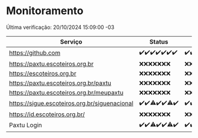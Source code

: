 # Monitoramento

Última verificação: 20/10/2024 15:09:00 -03

|Serviço|Status|Últimas 24h|
|---|---|---|
|https://github.com|<span title="2024-10-13: OK=23">✔️</span><span title="2024-10-14: OK=23">✔️</span><span title="2024-10-15: OK=23">✔️</span><span title="2024-10-16: OK=23">✔️</span><span title="2024-10-17: OK=23">✔️</span><span title="2024-10-18: OK=23">✔️</span><span title="2024-10-19: OK=17">✔️</span>|<span title="19/10/2024 15:09:00 -03 : 200">✔️</span><span title="19/10/2024 16:06:00 -03 : 200">✔️</span><span title="19/10/2024 17:07:00 -03 : 200">✔️</span><span title="19/10/2024 18:07:00 -03 : 200">✔️</span><span title="19/10/2024 19:08:00 -03 : 200">✔️</span><span title="19/10/2024 20:07:00 -03 : 200">✔️</span><span title="19/10/2024 21:43:00 -03 : 200">✔️</span><span title="19/10/2024 23:18:00 -03 : 200">✔️</span><span title="20/10/2024 00:19:00 -03 : 200">✔️</span><span title="20/10/2024 01:10:00 -03 : 200">✔️</span><span title="20/10/2024 02:08:00 -03 : 200">✔️</span><span title="20/10/2024 03:11:00 -03 : 200">✔️</span><span title="20/10/2024 04:07:00 -03 : 200">✔️</span><span title="20/10/2024 05:10:00 -03 : 200">✔️</span><span title="20/10/2024 06:08:00 -03 : 200">✔️</span><span title="20/10/2024 07:08:00 -03 : 200">✔️</span><span title="20/10/2024 08:06:00 -03 : 200">✔️</span><span title="20/10/2024 09:14:00 -03 : 200">✔️</span><span title="20/10/2024 10:14:00 -03 : 200">✔️</span><span title="20/10/2024 11:07:00 -03 : 200">✔️</span><span title="20/10/2024 12:07:00 -03 : 200">✔️</span><span title="20/10/2024 13:08:00 -03 : 200">✔️</span><span title="20/10/2024 14:06:00 -03 : 200">✔️</span><span title="20/10/2024 15:09:00 -03 : 200">✔️</span>|
|https://paxtu.escoteiros.org.br|<span title="2024-10-13: Falhas=23">❌</span><span title="2024-10-14: Falhas=23">❌</span><span title="2024-10-15: Falhas=23">❌</span><span title="2024-10-16: Falhas=23">❌</span><span title="2024-10-17: Falhas=23">❌</span><span title="2024-10-18: Falhas=23">❌</span><span title="2024-10-19: Falhas=17">❌</span>|<span title="19/10/2024 15:09:00 -03 : 403">❌</span><span title="19/10/2024 16:06:00 -03 : 403">❌</span><span title="19/10/2024 17:07:00 -03 : 403">❌</span><span title="19/10/2024 18:07:00 -03 : 403">❌</span><span title="19/10/2024 19:08:00 -03 : 403">❌</span><span title="19/10/2024 20:07:00 -03 : 403">❌</span><span title="19/10/2024 21:43:00 -03 : 403">❌</span><span title="19/10/2024 23:18:00 -03 : 403">❌</span><span title="20/10/2024 00:19:00 -03 : 403">❌</span><span title="20/10/2024 01:10:00 -03 : 403">❌</span><span title="20/10/2024 02:08:00 -03 : 403">❌</span><span title="20/10/2024 03:11:00 -03 : 403">❌</span><span title="20/10/2024 04:07:00 -03 : 403">❌</span><span title="20/10/2024 05:10:00 -03 : 403">❌</span><span title="20/10/2024 06:08:00 -03 : 403">❌</span><span title="20/10/2024 07:08:00 -03 : 403">❌</span><span title="20/10/2024 08:06:00 -03 : 403">❌</span><span title="20/10/2024 09:14:00 -03 : 403">❌</span><span title="20/10/2024 10:14:00 -03 : 403">❌</span><span title="20/10/2024 11:07:00 -03 : 403">❌</span><span title="20/10/2024 12:07:00 -03 : 403">❌</span><span title="20/10/2024 13:08:00 -03 : 403">❌</span><span title="20/10/2024 14:06:00 -03 : 403">❌</span><span title="20/10/2024 15:09:00 -03 : 403">❌</span>|
|https://escoteiros.org.br|<span title="2024-10-13: Falhas=23">❌</span><span title="2024-10-14: Falhas=23">❌</span><span title="2024-10-15: Falhas=23">❌</span><span title="2024-10-16: Falhas=23">❌</span><span title="2024-10-17: Falhas=23">❌</span><span title="2024-10-18: Falhas=23">❌</span><span title="2024-10-19: Falhas=17">❌</span>|<span title="19/10/2024 15:09:00 -03 : 403">❌</span><span title="19/10/2024 16:06:00 -03 : 403">❌</span><span title="19/10/2024 17:07:00 -03 : 403">❌</span><span title="19/10/2024 18:07:00 -03 : 403">❌</span><span title="19/10/2024 19:08:00 -03 : 403">❌</span><span title="19/10/2024 20:07:00 -03 : 403">❌</span><span title="19/10/2024 21:43:00 -03 : 403">❌</span><span title="19/10/2024 23:18:00 -03 : 403">❌</span><span title="20/10/2024 00:19:00 -03 : 403">❌</span><span title="20/10/2024 01:10:00 -03 : 403">❌</span><span title="20/10/2024 02:08:00 -03 : 403">❌</span><span title="20/10/2024 03:11:00 -03 : 403">❌</span><span title="20/10/2024 04:07:00 -03 : 403">❌</span><span title="20/10/2024 05:10:00 -03 : 403">❌</span><span title="20/10/2024 06:08:00 -03 : 403">❌</span><span title="20/10/2024 07:08:00 -03 : 403">❌</span><span title="20/10/2024 08:06:00 -03 : 403">❌</span><span title="20/10/2024 09:14:00 -03 : 403">❌</span><span title="20/10/2024 10:14:00 -03 : 403">❌</span><span title="20/10/2024 11:07:00 -03 : 403">❌</span><span title="20/10/2024 12:07:00 -03 : 403">❌</span><span title="20/10/2024 13:08:00 -03 : 403">❌</span><span title="20/10/2024 14:06:00 -03 : 403">❌</span><span title="20/10/2024 15:09:00 -03 : 403">❌</span>|
|https://paxtu.escoteiros.org.br/paxtu|<span title="2024-10-13: Falhas=23">❌</span><span title="2024-10-14: Falhas=23">❌</span><span title="2024-10-15: Falhas=23">❌</span><span title="2024-10-16: Falhas=23">❌</span><span title="2024-10-17: Falhas=23">❌</span><span title="2024-10-18: Falhas=23">❌</span><span title="2024-10-19: Falhas=17">❌</span>|<span title="19/10/2024 15:09:00 -03 : 403">❌</span><span title="19/10/2024 16:06:00 -03 : 403">❌</span><span title="19/10/2024 17:07:00 -03 : 403">❌</span><span title="19/10/2024 18:07:00 -03 : 403">❌</span><span title="19/10/2024 19:08:00 -03 : 403">❌</span><span title="19/10/2024 20:07:00 -03 : 403">❌</span><span title="19/10/2024 21:43:00 -03 : 403">❌</span><span title="19/10/2024 23:18:00 -03 : 403">❌</span><span title="20/10/2024 00:19:00 -03 : 403">❌</span><span title="20/10/2024 01:10:00 -03 : 403">❌</span><span title="20/10/2024 02:08:00 -03 : 403">❌</span><span title="20/10/2024 03:11:00 -03 : 403">❌</span><span title="20/10/2024 04:07:00 -03 : 403">❌</span><span title="20/10/2024 05:10:00 -03 : 403">❌</span><span title="20/10/2024 06:08:00 -03 : 403">❌</span><span title="20/10/2024 07:08:00 -03 : 403">❌</span><span title="20/10/2024 08:06:00 -03 : 403">❌</span><span title="20/10/2024 09:14:00 -03 : 403">❌</span><span title="20/10/2024 10:14:00 -03 : 403">❌</span><span title="20/10/2024 11:07:00 -03 : 403">❌</span><span title="20/10/2024 12:07:00 -03 : 403">❌</span><span title="20/10/2024 13:08:00 -03 : 403">❌</span><span title="20/10/2024 14:06:00 -03 : 403">❌</span><span title="20/10/2024 15:09:00 -03 : 403">❌</span>|
|https://paxtu.escoteiros.org.br/meupaxtu|<span title="2024-10-13: Falhas=23">❌</span><span title="2024-10-14: Falhas=23">❌</span><span title="2024-10-15: Falhas=23">❌</span><span title="2024-10-16: Falhas=23">❌</span><span title="2024-10-17: Falhas=23">❌</span><span title="2024-10-18: Falhas=23">❌</span><span title="2024-10-19: Falhas=17">❌</span>|<span title="19/10/2024 15:09:00 -03 : 403">❌</span><span title="19/10/2024 16:06:00 -03 : 403">❌</span><span title="19/10/2024 17:07:00 -03 : 403">❌</span><span title="19/10/2024 18:07:00 -03 : 403">❌</span><span title="19/10/2024 19:08:00 -03 : 403">❌</span><span title="19/10/2024 20:07:00 -03 : 403">❌</span><span title="19/10/2024 21:43:00 -03 : 403">❌</span><span title="19/10/2024 23:18:00 -03 : 403">❌</span><span title="20/10/2024 00:19:00 -03 : 403">❌</span><span title="20/10/2024 01:10:00 -03 : 403">❌</span><span title="20/10/2024 02:08:00 -03 : 403">❌</span><span title="20/10/2024 03:11:00 -03 : 403">❌</span><span title="20/10/2024 04:07:00 -03 : 403">❌</span><span title="20/10/2024 05:10:00 -03 : 403">❌</span><span title="20/10/2024 06:08:00 -03 : 403">❌</span><span title="20/10/2024 07:08:00 -03 : 403">❌</span><span title="20/10/2024 08:06:00 -03 : 403">❌</span><span title="20/10/2024 09:14:00 -03 : 403">❌</span><span title="20/10/2024 10:14:00 -03 : 403">❌</span><span title="20/10/2024 11:07:00 -03 : 403">❌</span><span title="20/10/2024 12:07:00 -03 : 403">❌</span><span title="20/10/2024 13:08:00 -03 : 403">❌</span><span title="20/10/2024 14:06:00 -03 : 403">❌</span><span title="20/10/2024 15:09:00 -03 : 403">❌</span>|
|https://sigue.escoteiros.org.br/siguenacional|<span title="2024-10-13: OK=23">✔️</span><span title="2024-10-14: OK=23">✔️</span><span title="2024-10-15: OK=21, Falhas=2">⚠️</span><span title="2024-10-16: OK=23">✔️</span><span title="2024-10-17: OK=23">✔️</span><span title="2024-10-18: OK=18, Falhas=5">⚠️</span><span title="2024-10-19: OK=17">✔️</span>|<span title="19/10/2024 15:09:00 -03 : 200">✔️</span><span title="19/10/2024 16:06:00 -03 : 200">✔️</span><span title="19/10/2024 17:07:00 -03 : 200">✔️</span><span title="19/10/2024 18:07:00 -03 : 200">✔️</span><span title="19/10/2024 19:08:00 -03 : 200">✔️</span><span title="19/10/2024 20:07:00 -03 : 200">✔️</span><span title="19/10/2024 21:43:00 -03 : 200">✔️</span><span title="19/10/2024 23:18:00 -03 : 200">✔️</span><span title="20/10/2024 00:19:00 -03 : 200">✔️</span><span title="20/10/2024 01:10:00 -03 : 200">✔️</span><span title="20/10/2024 02:08:00 -03 : 200">✔️</span><span title="20/10/2024 03:11:00 -03 : 200">✔️</span><span title="20/10/2024 04:07:00 -03 : 200">✔️</span><span title="20/10/2024 05:10:00 -03 : 200">✔️</span><span title="20/10/2024 06:08:00 -03 : 200">✔️</span><span title="20/10/2024 07:08:00 -03 : 200">✔️</span><span title="20/10/2024 08:06:00 -03 : 200">✔️</span><span title="20/10/2024 09:14:00 -03 : 200">✔️</span><span title="20/10/2024 10:14:00 -03 : 200">✔️</span><span title="20/10/2024 11:07:00 -03 : 200">✔️</span><span title="20/10/2024 12:07:00 -03 : 200">✔️</span><span title="20/10/2024 13:08:00 -03 : 200">✔️</span><span title="20/10/2024 14:06:00 -03 : 200">✔️</span><span title="20/10/2024 15:09:00 -03 : 200">✔️</span>|
|https://id.escoteiros.org.br/|<span title="2024-10-13: Falhas=23">❌</span><span title="2024-10-14: Falhas=23">❌</span><span title="2024-10-15: Falhas=23">❌</span><span title="2024-10-16: Falhas=23">❌</span><span title="2024-10-17: Falhas=23">❌</span><span title="2024-10-18: Falhas=23">❌</span><span title="2024-10-19: Falhas=17">❌</span>|<span title="19/10/2024 15:09:00 -03 : 403">❌</span><span title="19/10/2024 16:06:00 -03 : 403">❌</span><span title="19/10/2024 17:07:00 -03 : 403">❌</span><span title="19/10/2024 18:07:00 -03 : 403">❌</span><span title="19/10/2024 19:08:00 -03 : 403">❌</span><span title="19/10/2024 20:07:00 -03 : 403">❌</span><span title="19/10/2024 21:43:00 -03 : 403">❌</span><span title="19/10/2024 23:18:00 -03 : 403">❌</span><span title="20/10/2024 00:19:00 -03 : 403">❌</span><span title="20/10/2024 01:10:00 -03 : 403">❌</span><span title="20/10/2024 02:08:00 -03 : 403">❌</span><span title="20/10/2024 03:11:00 -03 : 403">❌</span><span title="20/10/2024 04:07:00 -03 : 403">❌</span><span title="20/10/2024 05:10:00 -03 : 403">❌</span><span title="20/10/2024 06:08:00 -03 : 403">❌</span><span title="20/10/2024 07:08:00 -03 : 403">❌</span><span title="20/10/2024 08:06:00 -03 : 403">❌</span><span title="20/10/2024 09:14:00 -03 : 403">❌</span><span title="20/10/2024 10:14:00 -03 : 403">❌</span><span title="20/10/2024 11:07:00 -03 : 403">❌</span><span title="20/10/2024 12:07:00 -03 : 403">❌</span><span title="20/10/2024 13:08:00 -03 : 403">❌</span><span title="20/10/2024 14:06:00 -03 : 403">❌</span><span title="20/10/2024 15:09:00 -03 : 403">❌</span>|
|Paxtu Login|<span title="2024-10-13: OK=23">✔️</span><span title="2024-10-14: OK=23">✔️</span><span title="2024-10-15: OK=22, Falhas=1">⚠️</span><span title="2024-10-16: OK=23">✔️</span><span title="2024-10-17: OK=23">✔️</span><span title="2024-10-18: OK=21, Falhas=2">⚠️</span><span title="2024-10-19: OK=17">✔️</span>|<span title="19/10/2024 15:09:00 -03 : 200">✔️</span><span title="19/10/2024 16:06:00 -03 : 200">✔️</span><span title="19/10/2024 17:07:00 -03 : 200">✔️</span><span title="19/10/2024 18:07:00 -03 : 200">✔️</span><span title="19/10/2024 19:08:00 -03 : 200">✔️</span><span title="19/10/2024 20:07:00 -03 : 200">✔️</span><span title="19/10/2024 21:43:00 -03 : 200">✔️</span><span title="19/10/2024 23:18:00 -03 : 200">✔️</span><span title="20/10/2024 00:19:00 -03 : 200">✔️</span><span title="20/10/2024 01:10:00 -03 : 200">✔️</span><span title="20/10/2024 02:08:00 -03 : 200">✔️</span><span title="20/10/2024 03:11:00 -03 : 200">✔️</span><span title="20/10/2024 04:07:00 -03 : 200">✔️</span><span title="20/10/2024 05:10:00 -03 : 200">✔️</span><span title="20/10/2024 06:08:00 -03 : 200">✔️</span><span title="20/10/2024 07:08:00 -03 : 200">✔️</span><span title="20/10/2024 08:06:00 -03 : 200">✔️</span><span title="20/10/2024 09:14:00 -03 : 200">✔️</span><span title="20/10/2024 10:14:00 -03 : 200">✔️</span><span title="20/10/2024 11:07:00 -03 : 200">✔️</span><span title="20/10/2024 12:07:00 -03 : 200">✔️</span><span title="20/10/2024 13:08:00 -03 : 200">✔️</span><span title="20/10/2024 14:06:00 -03 : 200">✔️</span><span title="20/10/2024 15:09:00 -03 : 200">✔️</span>|
